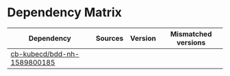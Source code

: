 # Dependency Matrix

Dependency | Sources | Version | Mismatched versions
---------- | ------- | ------- | -------------------
[cb-kubecd/bdd-nh-1589800185](https://github.com/cb-kubecd/bdd-nh-1589800185.git) |  | []() | 
